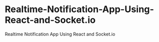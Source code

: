 # Realtime-Notification-App-Using-React-and-Socket.io
Realtime Notification App Using React and Socket.io
